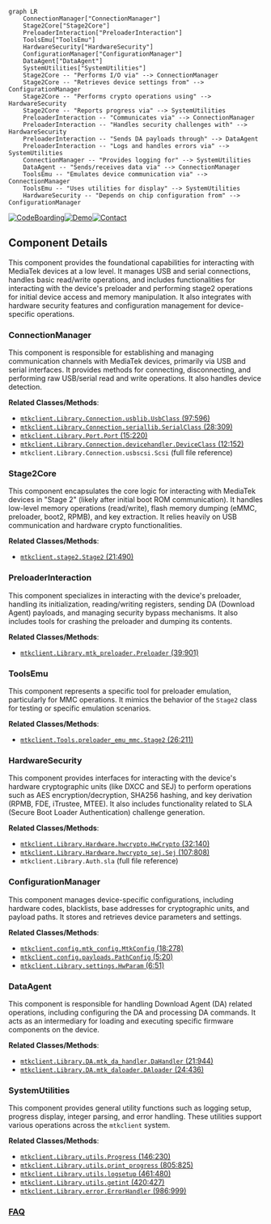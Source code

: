```mermaid
graph LR
    ConnectionManager["ConnectionManager"]
    Stage2Core["Stage2Core"]
    PreloaderInteraction["PreloaderInteraction"]
    ToolsEmu["ToolsEmu"]
    HardwareSecurity["HardwareSecurity"]
    ConfigurationManager["ConfigurationManager"]
    DataAgent["DataAgent"]
    SystemUtilities["SystemUtilities"]
    Stage2Core -- "Performs I/O via" --> ConnectionManager
    Stage2Core -- "Retrieves device settings from" --> ConfigurationManager
    Stage2Core -- "Performs crypto operations using" --> HardwareSecurity
    Stage2Core -- "Reports progress via" --> SystemUtilities
    PreloaderInteraction -- "Communicates via" --> ConnectionManager
    PreloaderInteraction -- "Handles security challenges with" --> HardwareSecurity
    PreloaderInteraction -- "Sends DA payloads through" --> DataAgent
    PreloaderInteraction -- "Logs and handles errors via" --> SystemUtilities
    ConnectionManager -- "Provides logging for" --> SystemUtilities
    DataAgent -- "Sends/receives data via" --> ConnectionManager
    ToolsEmu -- "Emulates device communication via" --> ConnectionManager
    ToolsEmu -- "Uses utilities for display" --> SystemUtilities
    HardwareSecurity -- "Depends on chip configuration from" --> ConfigurationManager
```
[![CodeBoarding](https://img.shields.io/badge/Generated%20by-CodeBoarding-9cf?style=flat-square)](https://github.com/CodeBoarding/GeneratedOnBoardings)[![Demo](https://img.shields.io/badge/Try%20our-Demo-blue?style=flat-square)](https://www.codeboarding.org/demo)[![Contact](https://img.shields.io/badge/Contact%20us%20-%20contact@codeboarding.org-lightgrey?style=flat-square)](mailto:contact@codeboarding.org)

## Component Details

This component provides the foundational capabilities for interacting with MediaTek devices at a low level. It manages USB and serial connections, handles basic read/write operations, and includes functionalities for interacting with the device's preloader and performing stage2 operations for initial device access and memory manipulation. It also integrates with hardware security features and configuration management for device-specific operations.

### ConnectionManager
This component is responsible for establishing and managing communication channels with MediaTek devices, primarily via USB and serial interfaces. It provides methods for connecting, disconnecting, and performing raw USB/serial read and write operations. It also handles device detection.


**Related Classes/Methods**:

- <a href="https://github.com/bkerler/mtkclient/blob/master/mtkclient/Library/Connection/usblib.py#L97-L596" target="_blank" rel="noopener noreferrer">`mtkclient.Library.Connection.usblib.UsbClass` (97:596)</a>
- <a href="https://github.com/bkerler/mtkclient/blob/master/mtkclient/Library/Connection/seriallib.py#L28-L309" target="_blank" rel="noopener noreferrer">`mtkclient.Library.Connection.seriallib.SerialClass` (28:309)</a>
- <a href="https://github.com/bkerler/mtkclient/blob/master/mtkclient/Library/Port.py#L15-L220" target="_blank" rel="noopener noreferrer">`mtkclient.Library.Port.Port` (15:220)</a>
- <a href="https://github.com/bkerler/mtkclient/blob/master/mtkclient/Library/Connection/devicehandler.py#L12-L152" target="_blank" rel="noopener noreferrer">`mtkclient.Library.Connection.devicehandler.DeviceClass` (12:152)</a>
- `mtkclient.Library.Connection.usbscsi.Scsi` (full file reference)


### Stage2Core
This component encapsulates the core logic for interacting with MediaTek devices in "Stage 2" (likely after initial boot ROM communication). It handles low-level memory operations (read/write), flash memory dumping (eMMC, preloader, boot2, RPMB), and key extraction. It relies heavily on USB communication and hardware crypto functionalities.


**Related Classes/Methods**:

- <a href="https://github.com/bkerler/mtkclient/blob/master/stage2.py#L21-L490" target="_blank" rel="noopener noreferrer">`mtkclient.stage2.Stage2` (21:490)</a>


### PreloaderInteraction
This component specializes in interacting with the device's preloader, handling its initialization, reading/writing registers, sending DA (Download Agent) payloads, and managing security bypass mechanisms. It also includes tools for crashing the preloader and dumping its contents.


**Related Classes/Methods**:

- <a href="https://github.com/bkerler/mtkclient/blob/master/mtkclient/Library/mtk_preloader.py#L39-L901" target="_blank" rel="noopener noreferrer">`mtkclient.Library.mtk_preloader.Preloader` (39:901)</a>


### ToolsEmu
This component represents a specific tool for preloader emulation, particularly for MMC operations. It mimics the behavior of the `Stage2` class for testing or specific emulation scenarios.


**Related Classes/Methods**:

- <a href="https://github.com/bkerler/mtkclient/blob/master/Tools/preloader_emu_mmc.py#L26-L211" target="_blank" rel="noopener noreferrer">`mtkclient.Tools.preloader_emu_mmc.Stage2` (26:211)</a>


### HardwareSecurity
This component provides interfaces for interacting with the device's hardware cryptographic units (like DXCC and SEJ) to perform operations such as AES encryption/decryption, SHA256 hashing, and key derivation (RPMB, FDE, iTrustee, MTEE). It also includes functionality related to SLA (Secure Boot Loader Authentication) challenge generation.


**Related Classes/Methods**:

- <a href="https://github.com/bkerler/mtkclient/blob/master/mtkclient/Library/Hardware/hwcrypto.py#L32-L140" target="_blank" rel="noopener noreferrer">`mtkclient.Library.Hardware.hwcrypto.HwCrypto` (32:140)</a>
- <a href="https://github.com/bkerler/mtkclient/blob/master/mtkclient/Library/Hardware/hwcrypto_sej.py#L107-L808" target="_blank" rel="noopener noreferrer">`mtkclient.Library.Hardware.hwcrypto_sej.Sej` (107:808)</a>
- `mtkclient.Library.Auth.sla` (full file reference)


### ConfigurationManager
This component manages device-specific configurations, including hardware codes, blacklists, base addresses for cryptographic units, and payload paths. It stores and retrieves device parameters and settings.


**Related Classes/Methods**:

- <a href="https://github.com/bkerler/mtkclient/blob/master/mtkclient/config/mtk_config.py#L18-L278" target="_blank" rel="noopener noreferrer">`mtkclient.config.mtk_config.MtkConfig` (18:278)</a>
- <a href="https://github.com/bkerler/mtkclient/blob/master/mtkclient/config/payloads.py#L5-L20" target="_blank" rel="noopener noreferrer">`mtkclient.config.payloads.PathConfig` (5:20)</a>
- <a href="https://github.com/bkerler/mtkclient/blob/master/mtkclient/Library/settings.py#L6-L51" target="_blank" rel="noopener noreferrer">`mtkclient.Library.settings.HwParam` (6:51)</a>


### DataAgent
This component is responsible for handling Download Agent (DA) related operations, including configuring the DA and processing DA commands. It acts as an intermediary for loading and executing specific firmware components on the device.


**Related Classes/Methods**:

- <a href="https://github.com/bkerler/mtkclient/blob/master/mtkclient/Library/DA/mtk_da_handler.py#L21-L944" target="_blank" rel="noopener noreferrer">`mtkclient.Library.DA.mtk_da_handler.DaHandler` (21:944)</a>
- <a href="https://github.com/bkerler/mtkclient/blob/master/mtkclient/Library/DA/mtk_daloader.py#L24-L436" target="_blank" rel="noopener noreferrer">`mtkclient.Library.DA.mtk_daloader.DAloader` (24:436)</a>


### SystemUtilities
This component provides general utility functions such as logging setup, progress display, integer parsing, and error handling. These utilities support various operations across the `mtkclient` system.


**Related Classes/Methods**:

- <a href="https://github.com/bkerler/mtkclient/blob/master/mtkclient/Library/utils.py#L146-L230" target="_blank" rel="noopener noreferrer">`mtkclient.Library.utils.Progress` (146:230)</a>
- <a href="https://github.com/bkerler/mtkclient/blob/master/mtkclient/Library/utils.py#L805-L825" target="_blank" rel="noopener noreferrer">`mtkclient.Library.utils.print_progress` (805:825)</a>
- <a href="https://github.com/bkerler/mtkclient/blob/master/mtkclient/Library/utils.py#L461-L480" target="_blank" rel="noopener noreferrer">`mtkclient.Library.utils.logsetup` (461:480)</a>
- <a href="https://github.com/bkerler/mtkclient/blob/master/mtkclient/Library/utils.py#L420-L427" target="_blank" rel="noopener noreferrer">`mtkclient.Library.utils.getint` (420:427)</a>
- <a href="https://github.com/bkerler/mtkclient/blob/master/mtkclient/Library/error.py#L986-L999" target="_blank" rel="noopener noreferrer">`mtkclient.Library.error.ErrorHandler` (986:999)</a>




### [FAQ](https://github.com/CodeBoarding/GeneratedOnBoardings/tree/main?tab=readme-ov-file#faq)
